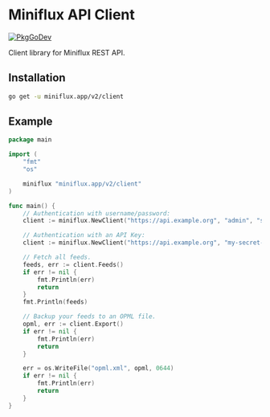 Miniflux API Client
===================

[![PkgGoDev](https://pkg.go.dev/badge/miniflux.app/v2/client)](https://pkg.go.dev/miniflux.app/v2/client)

Client library for Miniflux REST API.

Installation
------------

```bash
go get -u miniflux.app/v2/client
```

Example
-------

```go
package main

import (
	"fmt"
	"os"

	miniflux "miniflux.app/v2/client"
)

func main() {
    // Authentication with username/password:
    client := miniflux.NewClient("https://api.example.org", "admin", "secret")

    // Authentication with an API Key:
    client := miniflux.NewClient("https://api.example.org", "my-secret-token")

    // Fetch all feeds.
    feeds, err := client.Feeds()
    if err != nil {
        fmt.Println(err)
        return
    }
    fmt.Println(feeds)

    // Backup your feeds to an OPML file.
    opml, err := client.Export()
    if err != nil {
        fmt.Println(err)
        return
    }

    err = os.WriteFile("opml.xml", opml, 0644)
    if err != nil {
        fmt.Println(err)
        return
    }
}
```

